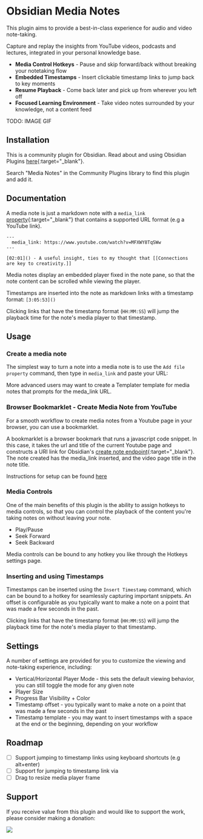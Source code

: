 # Obsidian Media Notes

This plugin aims to provide a best-in-class experience for audio and video note-taking.

Capture and replay the insights from YouTube videos, podcasts and lectures, integrated in your personal knowledge base.

-   **Media Control Hotkeys** - Pause and skip forward/back without breaking your notetaking flow
-   **Embedded Timestamps** - Insert clickable timestamp links to jump back to key moments
-   **Resume Playback** - Come back later and pick up from wherever you left off
-   **Focused Learning Environment** - Take video notes surrounded by your knowledge, not a content feed

TODO: IMAGE GIF

## Installation

This is a community plugin for Obsidian. Read about and using Obsidian Plugins [here](https://help.obsidian.md/Extending+Obsidian/Community+plugins){:target="\_blank"}.

Search "Media Notes" in the Community Plugins library to find this plugin and add it.

## Documentation

A media note is just a markdown note with a `media_link` [property](https://help.obsidian.md/Editing+and+formatting/Properties){:target="\_blank"} that contains a supported URL format (e.g a YouTube link).

```
---
  media_link: https://www.youtube.com/watch?v=MFXWY8TqSWw
---

[02:01]() - A useful insight, ties to my thought that [[Connections are key to creativity.]]
```

Media notes display an embedded player fixed in the note pane, so that the note content can be scrolled while viewing the player.

Timestamps are inserted into the note as markdown links with a timestamp format:
`[3:05:53]()`

Clicking links that have the timestamp format (`HH:MM:SS`) will jump the playback time for the note's media player to that timestamp.

## Usage

### Create a media note

The simplest way to turn a note into a media note is to use the `Add file property` command, then type in `media_link` and paste your URL:

More advanced users may want to create a Templater template for media notes that prompts for the meda_link URL.

### Browser Bookmarklet - Create Media Note from YouTube

For a smooth workflow to create media notes from a Youtube page in your browser, you can use a bookmarklet.

A bookmarklet is a browser bookmark that runs a javascript code snippet. In this case, it takes the url and title of the current Youtube page and constructs a URI link for Obsidian's [create note endpoint](https://help.obsidian.md/Extending+Obsidian/Obsidian+URI#Create%20note){:target="\_blank"}. The note created has the media_link inserted, and the video page title in the note title.

Instructions for setup can be found [here]()

### Media Controls

One of the main benefits of this plugin is the ability to assign hotkeys to media controls, so that you can control the playback of the content you're taking notes on without leaving your note.

-   Play/Pause
-   Seek Forward
-   Seek Backward

Media controls can be bound to any hotkey you like through the Hotkeys settings page.

### Inserting and using Timestamps

Timestamps can be inserted using the `Insert Timestamp` command, which can be bound to a hotkey for seamlessly capturing important snippets. An offset is configurable as you typically want to make a note on a point that was made a few seconds in the past.

Clicking links that have the timestamp format (`HH:MM:SS`) will jump the playback time for the note's media player to that timestamp.

## Settings

A number of settings are provided for you to customize the viewing and note-taking experience, including:

-   Vertical/Horizontal Player Mode - this sets the default viewing behavior, you can still toggle the mode for any given note
-   Player Size
-   Progress Bar Visibility + Color
-   Timestamp offset - you typically want to make a note on a point that was made a few seconds in the past
-   Timestamp template - you may want to insert timestamps with a space at the end or the beginning, depending on your workflow

## Roadmap

-   [ ] Support jumping to timestamp links using keyboard shortcuts (e.g alt+enter)
-   [ ] Support for jumping to timestamp link via
-   [ ] Drag to resize media player frame

## Support

If you receive value from this plugin and would like to support the work, please consider making a donation:

<a href="https://www.buymeacoffee.com/jemstelos"><img src="https://img.buymeacoffee.com/button-api/?text=Buy me a coffee&emoji=❤️&slug=jemstelos&button_colour=5F7FFF&font_colour=ffffff&font_family=Inter&outline_colour=000000&coffee_colour=FFDD00" /></a>
